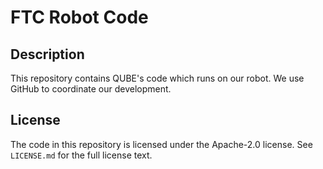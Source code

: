 # FTC Robot Code

## Description

This repository contains QUBE's code which runs on our robot.
We use GitHub to coordinate our development.

## License

The code in this repository is licensed under the Apache-2.0 license.
See `LICENSE.md` for the full license text.
